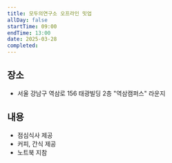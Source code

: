 ```yaml
---
title: 모두의연구소 오프라인 밋업
allDay: false
startTime: 09:00
endTime: 13:00
date: 2025-03-28
completed:
---
```

## 장소
- 서울 강남구 역삼로 156 태광빌딩 2층 "역삼캠퍼스" 라운지

## 내용
- 점심식사 제공
- 커피, 간식 제공
- 노트북 지참